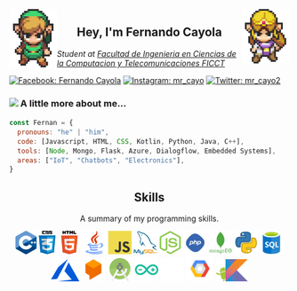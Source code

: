 <img align='left' src='https://github.com/fernanCayoC/fernanCayoC/blob/main/sprites/LinkFront_Beat.gif' width='17%'>  
<img align='right' src='https://github.com/fernanCayoC/fernanCayoC/blob/main/sprites/zelda.gif' width='17%'>  
<h2 align="center"> Hey, I'm Fernando Cayola  </h2>
<p><em>Student at  <a href="https://www.facebook.com/FICCTUAGRMOFICIAL"> Facultad de Ingenieria en Ciencias de la Computacion y Telecomunicaciones FICCT</a>
</em></p>

[![Facebook: Fernando Cayola](https://img.shields.io/badge/-@Fernando-1ca0f1?style=social&logo=Facebook)](https://www.facebook.com/profile.php?id=100007576156975)
[![Instagram: mr_cayo](https://img.shields.io/badge/-@mr_cayo-1ca0f1?style=social&logo=instagram)](https://www.instagram.com/mr_cayo/?hl=es)
[![Twitter: mr_cayo2](https://img.shields.io/badge/-@mr_cayo2-1ca0f1?style=social&logo=twitter)](https://twitter.com/mr_cayo2)

### <img src="https://media.giphy.com/media/XabhIre57HUM8/giphy.gif" width="80">  A little more about me... 
 
```javascript
const Fernan = {
  pronouns: "he" | "him",
  code: [Javascript, HTML, CSS, Kotlin, Python, Java, C++], 
  tools: [Node, Mongo, Flask, Azure, Dialogflow, Embedded Systems],
  areas: ["IoT", "Chatbots", "Electronics"],
}
```
<h2 align="center">Skills</h2>
<p align="center">A summary of my programming skills.</p>

<p align="center">
  <img src='https://github.com/fernanCayoC/fernanCayoC/blob/main/skills/cpp.png' height='42px'/>
  <img src='https://github.com/fernanCayoC/fernanCayoC/blob/main/skills/css.png' height='42px'/>
  <img src='https://github.com/fernanCayoC/fernanCayoC/blob/main/skills/html.png' height='42px'/>
  <img src='https://github.com/fernanCayoC/fernanCayoC/blob/main/skills/java.png' height='42px'/>
  <img src='https://github.com/fernanCayoC/fernanCayoC/blob/main/skills/javascript.jpg' height='42px'/>
  <img src='https://github.com/fernanCayoC/fernanCayoC/blob/main/skills/mysql.png' height='42px'/>
  <img src='https://github.com/fernanCayoC/fernanCayoC/blob/main/skills/nodejs.png' height='42px'/>
  <img src='https://github.com/fernanCayoC/fernanCayoC/blob/main/skills/php.png' height='42px'/>
  <img src='https://github.com/fernanCayoC/fernanCayoC/blob/main/skills/mongo.png' height='42px'/>
  <img src='https://github.com/fernanCayoC/fernanCayoC/blob/main/skills/python.png' height='42px'/>
  <img src='https://github.com/fernanCayoC/fernanCayoC/blob/main/skills/sql.png' height='42px'/>
  <img src='https://github.com/fernanCayoC/fernanCayoC/blob/main/skills/pngwing.com.png' height='40px'/>
  <img src='https://github.com/fernanCayoC/fernanCayoC/blob/main/skills/Dialogflow.pnp.png' height='42px'/>
  <img src='https://github.com/fernanCayoC/fernanCayoC/blob/main/skills/Android%20Studio.png' height='42px'/>
  <img src='https://github.com/fernanCayoC/fernanCayoC/blob/main/skills/Arduino.png' height='42px'/>
  <img src='https://github.com/fernanCayoC/fernanCayoC/blob/main/skills/Github.png' height='42px'/>
  <img src='https://github.com/fernanCayoC/fernanCayoC/blob/main/skills/Google%20Cloud.png' height='46px'/>
  <img src='https://github.com/fernanCayoC/fernanCayoC/blob/main/skills/Kotlin.png' height='40px'/>
</p>
